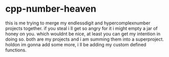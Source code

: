# cpp-number-heaven
this is me trying to merge my endlessdigit and hypercomplexnumber projects together.
if you steal i ll get so angry for it i might empty a jar of honey on you. which wouldnt be nice, at least you can get my intention in doing so.
both are my projects and i am summing them into a superproject.
holdon im gonna add some more, i ll be adding my custom defined functions.
